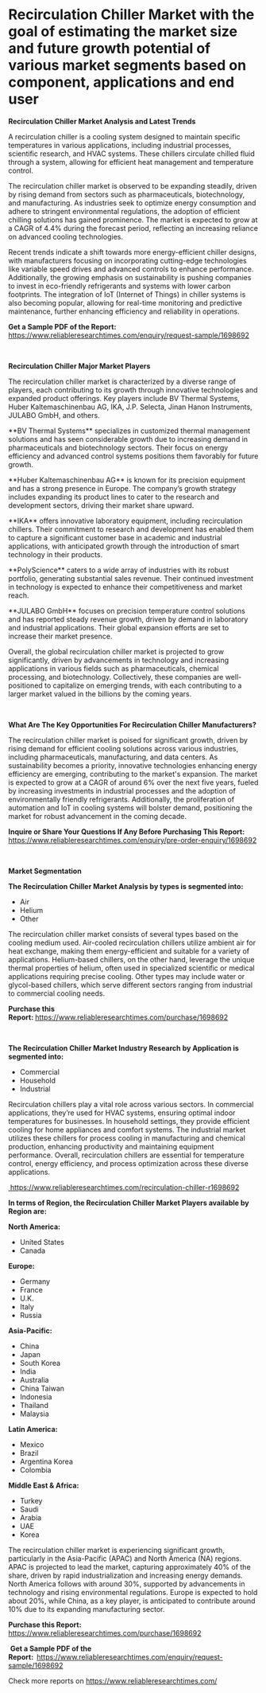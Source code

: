 <p><h1>Recirculation Chiller Market with the goal of estimating the market size and future growth potential of various market segments based on component, applications and end user</h1></p><p><strong>Recirculation Chiller Market Analysis and Latest Trends</strong></p>
<p><p>A recirculation chiller is a cooling system designed to maintain specific temperatures in various applications, including industrial processes, scientific research, and HVAC systems. These chillers circulate chilled fluid through a system, allowing for efficient heat management and temperature control.</p><p>The recirculation chiller market is observed to be expanding steadily, driven by rising demand from sectors such as pharmaceuticals, biotechnology, and manufacturing. As industries seek to optimize energy consumption and adhere to stringent environmental regulations, the adoption of efficient chilling solutions has gained prominence. The market is expected to grow at a CAGR of 4.4% during the forecast period, reflecting an increasing reliance on advanced cooling technologies.</p><p>Recent trends indicate a shift towards more energy-efficient chiller designs, with manufacturers focusing on incorporating cutting-edge technologies like variable speed drives and advanced controls to enhance performance. Additionally, the growing emphasis on sustainability is pushing companies to invest in eco-friendly refrigerants and systems with lower carbon footprints. The integration of IoT (Internet of Things) in chiller systems is also becoming popular, allowing for real-time monitoring and predictive maintenance, further enhancing efficiency and reliability in operations.</p></p>
<p><strong>Get a Sample PDF of the Report:&nbsp;</strong> <a href="https://www.reliableresearchtimes.com/enquiry/request-sample/1698692?utm_campaign=2606&utm_medium=2&utm_source=Github&utm_content=ia&utm_term=27032025&utm_id=recirculation-chiller">https://www.reliableresearchtimes.com/enquiry/request-sample/1698692</a></p>
<p>&nbsp;</p>
<p><strong>Recirculation Chiller Major Market Players</strong></p>
<p><p>The recirculation chiller market is characterized by a diverse range of players, each contributing to its growth through innovative technologies and expanded product offerings. Key players include BV Thermal Systems, Huber Kaltemaschinenbau AG, IKA, J.P. Selecta, Jinan Hanon Instruments, JULABO GmbH, and others.</p><p>**BV Thermal Systems** specializes in customized thermal management solutions and has seen considerable growth due to increasing demand in pharmaceuticals and biotechnology sectors. Their focus on energy efficiency and advanced control systems positions them favorably for future growth.</p><p>**Huber Kaltemaschinenbau AG** is known for its precision equipment and has a strong presence in Europe. The company’s growth strategy includes expanding its product lines to cater to the research and development sectors, driving their market share upward.</p><p>**IKA** offers innovative laboratory equipment, including recirculation chillers. Their commitment to research and development has enabled them to capture a significant customer base in academic and industrial applications, with anticipated growth through the introduction of smart technology in their products.</p><p>**PolyScience** caters to a wide array of industries with its robust portfolio, generating substantial sales revenue. Their continued investment in technology is expected to enhance their competitiveness and market reach.</p><p>**JULABO GmbH** focuses on precision temperature control solutions and has reported steady revenue growth, driven by demand in laboratory and industrial applications. Their global expansion efforts are set to increase their market presence.</p><p>Overall, the global recirculation chiller market is projected to grow significantly, driven by advancements in technology and increasing applications in various fields such as pharmaceuticals, chemical processing, and biotechnology. Collectively, these companies are well-positioned to capitalize on emerging trends, with each contributing to a larger market valued in the billions by the coming years.</p></p>
<p>&nbsp;</p>
<p><strong>What Are The Key Opportunities For Recirculation Chiller Manufacturers?</strong></p>
<p><p>The recirculation chiller market is poised for significant growth, driven by rising demand for efficient cooling solutions across various industries, including pharmaceuticals, manufacturing, and data centers. As sustainability becomes a priority, innovative technologies enhancing energy efficiency are emerging, contributing to the market's expansion. The market is expected to grow at a CAGR of around 6% over the next five years, fueled by increasing investments in industrial processes and the adoption of environmentally friendly refrigerants. Additionally, the proliferation of automation and IoT in cooling systems will bolster demand, positioning the market for robust advancement in the coming decade.</p></p>
<p><strong>Inquire or Share Your Questions If Any Before Purchasing This Report:</strong> <a href="https://www.reliableresearchtimes.com/enquiry/pre-order-enquiry/1698692?utm_campaign=2606&utm_medium=2&utm_source=Github&utm_content=ia&utm_term=27032025&utm_id=recirculation-chiller">https://www.reliableresearchtimes.com/enquiry/pre-order-enquiry/1698692</a></p>
<p>&nbsp;</p>
<p><strong>Market Segmentation</strong></p>
<p><strong>The Recirculation Chiller Market Analysis by types is segmented into:</strong></p>
<p><ul><li>Air</li><li>Helium</li><li>Other</li></ul></p>
<p><p>The recirculation chiller market consists of several types based on the cooling medium used. Air-cooled recirculation chillers utilize ambient air for heat exchange, making them energy-efficient and suitable for a variety of applications. Helium-based chillers, on the other hand, leverage the unique thermal properties of helium, often used in specialized scientific or medical applications requiring precise cooling. Other types may include water or glycol-based chillers, which serve different sectors ranging from industrial to commercial cooling needs.</p></p>
<p><strong>Purchase this Report:&nbsp;</strong><a href="https://www.reliableresearchtimes.com/purchase/1698692?utm_campaign=2606&utm_medium=2&utm_source=Github&utm_content=ia&utm_term=27032025&utm_id=recirculation-chiller">https://www.reliableresearchtimes.com/purchase/1698692</a></p>
<p>&nbsp;</p>
<p><strong>The Recirculation Chiller Market Industry Research by Application is segmented into:</strong></p>
<p><ul><li>Commercial</li><li>Household</li><li>Industrial</li></ul></p>
<p><p>Recirculation chillers play a vital role across various sectors. In commercial applications, they’re used for HVAC systems, ensuring optimal indoor temperatures for businesses. In household settings, they provide efficient cooling for home appliances and comfort systems. The industrial market utilizes these chillers for process cooling in manufacturing and chemical production, enhancing productivity and maintaining equipment performance. Overall, recirculation chillers are essential for temperature control, energy efficiency, and process optimization across these diverse applications.</p></p>
<p><a href="https://www.reliableresearchtimes.com/recirculation-chiller-r1698692?utm_campaign=2606&utm_medium=2&utm_source=Github&utm_content=ia&utm_term=27032025&utm_id=recirculation-chiller">&nbsp;https://www.reliableresearchtimes.com/recirculation-chiller-r1698692</a></p>
<p><strong>In terms of Region, the Recirculation Chiller Market Players available by Region are:</strong></p>
<p>
    <p> <strong> North America: </strong>
        <ul>
            <li>United States</li>
            <li>Canada</li>
        </ul>
        </p> 
    <p> <strong> Europe: </strong>
        <ul>
            <li>Germany</li>
            <li>France</li>
            <li>U.K.</li>
            <li>Italy</li>
            <li>Russia</li>
        </ul>
        </p> 
    <p> <strong> Asia-Pacific: </strong>
        <ul>
            <li>China</li>
            <li>Japan</li>
            <li>South Korea</li>
            <li>India</li>
            <li>Australia</li>
            <li>China Taiwan</li>
            <li>Indonesia</li>
            <li>Thailand</li>
            <li>Malaysia</li>
        </ul>
        </p> 
    <p> <strong> Latin America: </strong>
        <ul>
            <li>Mexico</li>
            <li>Brazil</li>
            <li>Argentina Korea</li>
            <li>Colombia</li>
        </ul>
        </p> 
    <p> <strong> Middle East & Africa: </strong>
        <ul>
            <li>Turkey</li>
            <li>Saudi</li>
            <li>Arabia</li>
            <li>UAE</li>
            <li>Korea</li>
        </ul>
    </p>
    </p>
<p><p>The recirculation chiller market is experiencing significant growth, particularly in the Asia-Pacific (APAC) and North America (NA) regions. APAC is projected to lead the market, capturing approximately 40% of the share, driven by rapid industrialization and increasing energy demands. North America follows with around 30%, supported by advancements in technology and rising environmental regulations. Europe is expected to hold about 20%, while China, as a key player, is anticipated to contribute around 10% due to its expanding manufacturing sector.</p></p>
<p><strong>Purchase this Report: </strong><a href="https://www.reliableresearchtimes.com/purchase/1698692?utm_campaign=2606&utm_medium=2&utm_source=Github&utm_content=ia&utm_term=27032025&utm_id=recirculation-chiller">https://www.reliableresearchtimes.com/purchase/1698692</a></p>
<p>&nbsp;<strong>Get a Sample PDF of the Report:&nbsp;&nbsp;</strong><a href="https://www.reliableresearchtimes.com/enquiry/request-sample/1698692?utm_campaign=2606&utm_medium=2&utm_source=Github&utm_content=ia&utm_term=27032025&utm_id=recirculation-chiller">https://www.reliableresearchtimes.com/enquiry/request-sample/1698692</a></p>
<p><strong></strong></p>
<p>Check more reports on <a href="https://www.reliableresearchtimes.com/?utm_campaign=2606&utm_medium=2&utm_source=Github&utm_content=ia&utm_term=27032025&utm_id=recirculation-chiller">https://www.reliableresearchtimes.com/</a></p>